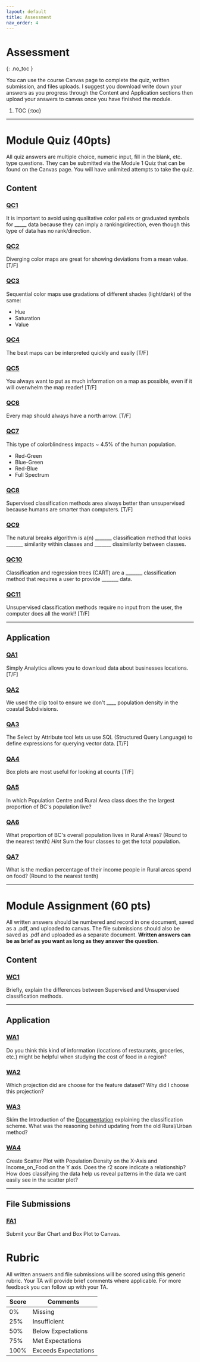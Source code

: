 ```yaml
---
layout: default
title: Assessment
nav_order: 4
---
```


# Assessment
{: .no_toc }

You can use the course Canvas page to complete the quiz, written submission, and files uploads.  I suggest you download write down your answers as you progress through the Content and Application sections then upload your answers to canvas once you have finished the module.

1. TOC
{:toc}

---

# Module Quiz (40pts)

All quiz answers are multiple choice, numeric input, fill in the blank, etc. type questions.  They can be submitted via the Module 1 Quiz that can be found on the Canvas page.  You will have unlimited attempts to take the quiz.


## Content


### [QC1](Content_Part1.md#qc1)

It is important to avoid using qualitative color pallets or graduated symbols for _____ data because they can imply a ranking/direction, even though this type of data has no rank/direction.

### [QC2](Content_Part1.md#qc2)

Diverging color maps are great for showing deviations from a mean value. [T/F]

### [QC3](Content_Part1.md#qc3)

Sequential color maps use gradations of different shades (light/dark) of the same:

- Hue
- Saturation
- Value


### [QC4](Content_Part1.md#qc4)

The best maps can be interpreted quickly and easily [T/F]

### [QC5](Content_Part1.md#qc5)

You always want to put as much information on a map as possible, even if it will overwhelm the map reader! [T/F]

### [QC6](Content_Part1.md#qc6)

Every map should always have a north arrow. [T/F]

### [QC7](Content_Part1.md#qc7)

This type of colorblindness impacts ~ 4.5% of the human population.

- Red-Green
- Blue-Green
- Red-Blue
- Full Spectrum

### [QC8](Content_Part2.md#qc8)

Supervised classification methods area always better than unsupervised because humans are smarter than computers. [T/F]

### [QC9](Content_Part2.md#qc9)

The natural breaks algorithm is a(n) _______ classification method that looks _______ similarity within classes and _______ dissimilarity between classes.

### [QC10](Content_Part2.md#qc10)

Classification and regression trees (CART) are a _______ classification method that requires a user to provide _______ data.

### [QC11](Content_Part2.md#qc11)

Unsupervised classification methods require no input from the user, the computer does all the work!! [T/F]

---

## Application 

### [QA1](Application_Part1.md#qa1)

Simply Analytics allows you to download data about businesses locations. [T/F]

### [QA2](Application_Part1.md#qa2)

We used the clip tool to ensure we don't  ____ population density in the coastal Subdivisions.

### [QA3](Application_Part2.md#qa3)

The Select by Attribute tool lets us use SQL (Structured Query Language) to define expressions for querying vector data. [T/F]

### [QA4](Application_Part3.md#qa4)

Box plots are most useful for looking at counts [T/F]

### [QA5](Application_Part3.md#qa5)

In which Population Centre and Rural Area class does the the largest proportion of BC's population live?

### [QA6](Application_Part3.md#qa6)

What proportion of BC's overall population lives in Rural Areas?   (Round to the nearest tenth)  *Hint* Sum the four classes to get the total population.

<!-- 29.0 -->

### [QA7](Application_Part3.md#qa7)

What is the median percentage of their income people in Rural areas spend on food?  (Round to the nearest tenth)

<!-- 17.2 -->

---

# Module Assignment (60 pts)

All written answers should be numbered and record in one document, saved as a .pdf, and uploaded to canvas.  The file submissions should also be saved as .pdf and uploaded as a separate document.  **Written answers can be as brief as you want as long as they answer the question.**


## Content

### [WC1](Content_Part2.md#qc1)

Briefly, explain the differences between Supervised and Unsupervised classification methods.

---

## Application

### [WA1](Application_Part1.md#wa1)

Do you think this kind of information (locations of restaurants, groceries, etc.) might be helpful when studying the cost of food in a region?

### [WA2](Application_Part1.md#wa2)

Which projection did are choose for the feature dataset?  Why did I choose this projection?

### [WA3](Application_Part2.md#wa3)

Skim the Introduction of the [Documentation](https://www.statcan.gc.ca/eng/subjects/standard/pcrac/2016/introduction) explaining the classification scheme.  What was the reasoning behind updating from the old Rural/Urban method?

### [WA4](Application_Part3.md#wa4)

Create Scatter Plot with Population Density on the X-Axis and Income_on_Food on the Y axis.  Does the r2 score indicate a relationship?  How does classifying the data help us reveal patterns in the data we cant easily see in the scatter plot?

---

## File Submissions

### [FA1](Application_Part3.md#fa1)

Submit your Bar Chart and Box Plot to Canvas.



# Rubric 

All written answers and file submissions will be scored using this generic rubric.  Your TA will provide brief comments where applicable.  For more feedback you can follow up with your TA.

|Score|Comments            |
|-----|--------------------|
| 0%  |Missing             |
| 25% |Insufficient        |
| 50% |Below Expectations  |
| 75% |Met Expectations    |
| 100%|Exceeds Expectations|
